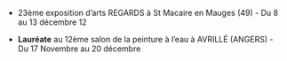 
* 23ème exposition d’arts REGARDS à St Macaire en Mauges (49) - Du 8 au 13 décembre 12

* **Lauréate** au 12ème salon de la peinture à l’eau à AVRILLÉ (ANGERS) - Du 17 Novembre au 20 décembre

